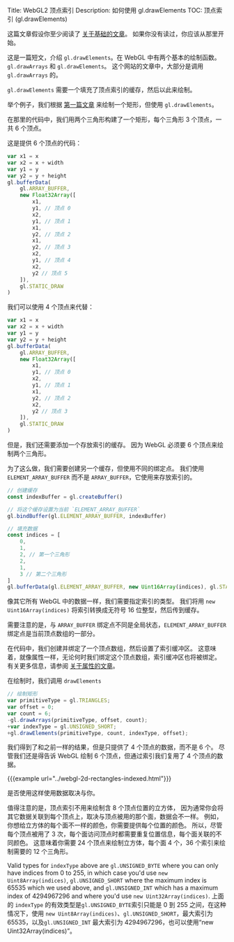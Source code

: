 Title: WebGL2 顶点索引
Description: 如何使用 gl.drawElements
TOC: 顶点索引 (gl.drawElements)

这篇文章假设你至少阅读了 [关于基础的文章](webgl-fundamentals.html)。
如果你没有读过，你应该从那里开始。

这是一篇短文，介绍 `gl.drawElements`。在 WebGL 中有两个基本的绘制函数。
`gl.drawArrays` 和 `gl.drawElements`。
这个网站的文章中，大部分是调用 `gl.drawArrays` 的。

`gl.drawElements` 需要一个填充了顶点索引的缓存，然后以此来绘制。

举个例子，我们根据 [第一篇文章](webgl-fundamentals.html) 来绘制一个矩形，但使用 `gl.drawElements`。

在那里的代码中，我们用两个三角形构建了一个矩形，每个三角形 3 个顶点，一共 6 个顶点。

这是提供 6 个顶点的代码：

```js
var x1 = x
var x2 = x + width
var y1 = y
var y2 = y + height
gl.bufferData(
    gl.ARRAY_BUFFER,
    new Float32Array([
        x1,
        y1, // 顶点 0
        x2,
        y1, // 顶点 1
        x1,
        y2, // 顶点 2
        x1,
        y2, // 顶点 3
        x2,
        y1, // 顶点 4
        x2,
        y2 // 顶点 5
    ]),
    gl.STATIC_DRAW
)
```

我们可以使用 4 个顶点来代替：

```js
var x1 = x
var x2 = x + width
var y1 = y
var y2 = y + height
gl.bufferData(
    gl.ARRAY_BUFFER,
    new Float32Array([
        x1,
        y1, // 顶点 0
        x2,
        y1, // 顶点 1
        x1,
        y2, // 顶点 2
        x2,
        y2 // 顶点 3
    ]),
    gl.STATIC_DRAW
)
```

但是，我们还需要添加一个存放索引的缓存。
因为 WebGL 必须要 6 个顶点来绘制两个三角形。

为了这么做，我们需要创建另一个缓存，但使用不同的绑定点。
我们使用 `ELEMENT_ARRAY_BUFFER` 而不是 `ARRAY_BUFFER`，它使用来存放索引的。

```js
// 创建缓存
const indexBuffer = gl.createBuffer()

// 将这个缓存设置为当前 `ELEMENT_ARRAY_BUFFER`
gl.bindBuffer(gl.ELEMENT_ARRAY_BUFFER, indexBuffer)

// 填充数据
const indices = [
    0,
    1,
    2, // 第一个三角形
    2,
    1,
    3 // 第二个三角形
]
gl.bufferData(gl.ELEMENT_ARRAY_BUFFER, new Uint16Array(indices), gl.STATIC_DRAW)
```

像其它所有 WebGL 中的数据一样，我们需要指定索引的类型。
我们将用 `new Uint16Array(indices)` 将索引转换成无符号 16 位整型，然后传到缓存。

需要注意的是，与 `ARRAY_BUFFER` 绑定点不同是全局状态，`ELEMENT_ARRAY_BUFFER` 绑定点是当前顶点数组的一部分。

在代码中，我们创建并绑定了一个顶点数组，然后设置了索引缓冲区。 这意味着，就像属性一样，无论何时我们绑定这个顶点数组，索引缓冲区也将被绑定。 有关更多信息，请参阅 [关于属性的文章](webgl-attributes.html)。

在绘制时，我们调用 `drawElements`

```js
// 绘制矩形
var primitiveType = gl.TRIANGLES;
var offset = 0;
var count = 6;
-gl.drawArrays(primitiveType, offset, count);
+var indexType = gl.UNSIGNED_SHORT;
+gl.drawElements(primitiveType, count, indexType, offset);
```

我们得到了和之前一样的结果，但是只提供了 4 个顶点的数据，而不是 6 个。
尽管我们还是得告诉 WebGL 绘制 6 个顶点，但通过索引我们复用了 4 个顶点的数据。

{{{example url="../webgl-2d-rectangles-indexed.html"}}}

是否使用这样使用数据取决与你。

值得注意的是，顶点索引不用来绘制含 8 个顶点位置的立方体，
因为通常你会将其它数据关联到每个顶点上，取决与顶点被用的那个面，数据会不一样。
例如，你想给立方体的每个面不一样的颜色，你需要提供每个位置的颜色。
所以，尽管每个顶点被用了 3 次，每个面访问顶点时都需要重复位置信息，每个面关联的不同颜色。
这意味着你需要 24 个顶点来绘制立方体，每个面 4 个，36 个索引来绘制需要的 12 个三角形。

Valid types for `indexType` above are `gl.UNSIGNED_BYTE`
where you can only have indices from 0 to 255, in which case you'd use `new Uint8Array(indices)`,
`gl.UNSIGNED_SHORT` where the maximum index is 65535 which we used above,
and `gl.UNSIGNED_INT` which has a maximum index of 4294967296 and where you'd use
`new Uint32Array(indices)`.
上面的 `indexType` 的有效类型是`gl.UNSIGNED_BYTE`索引只能是 0 到 255 之间，在这种情况下，使用 `new Uint8Array(indices)`、`gl.UNSIGNED_SHORT`，最大索引为 65535，以及`gl.UNSIGNED_INT` 最大索引为 4294967296，也可以使用“new Uint32Array(indices)”。
